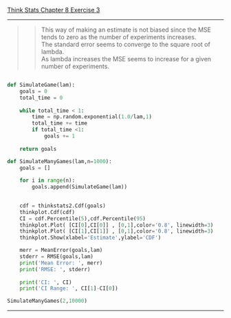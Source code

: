 [Think Stats Chapter 8 Exercise 3](http://greenteapress.com/thinkstats2/html/thinkstats2009.html#toc77)

---

>> This way of making an estimate is not biased since the MSE  
tends to zero as the number of experiments increases.  
The standard error seems to converge to the square root of  
lambda.  
As lambda increases the MSE seems to increase for a given  
number of experiments.

``` Python

def SimulateGame(lam):
    goals = 0
    total_time = 0
    
    while total_time < 1:
        time = np.random.exponential(1.0/lam,1)
        total_time += time
        if total_time <1:
            goals += 1
    
    return goals

def SimulateManyGames(lam,n=1000):
    goals = []
    
    for i in range(n):
        goals.append(SimulateGame(lam))
    

    cdf = thinkstats2.Cdf(goals)
    thinkplot.Cdf(cdf)
    CI = cdf.Percentile(5),cdf.Percentile(95)
    thinkplot.Plot( [CI[0],CI[0]] , [0,1],color='0.8', linewidth=3)
    thinkplot.Plot( [CI[1],CI[1]] , [0,1],color='0.8', linewidth=3)
    thinkplot.Show(xlabel='Estimate',ylabel='CDF')

    merr = MeanError(goals,lam)
    stderr = RMSE(goals,lam)
    print('Mean Error: ', merr)
    print('RMSE: ', stderr)
    
    print('CI: ', CI)
    print('CI Range: ', CI[1]-CI[0])

SimulateManyGames(2,10000)

```

---
